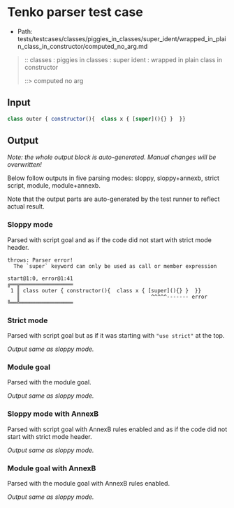 # Tenko parser test case

- Path: tests/testcases/classes/piggies_in_classes/super_ident/wrapped_in_plain_class_in_constructor/computed_no_arg.md

> :: classes : piggies in classes : super ident : wrapped in plain class in constructor
>
> ::> computed no arg

## Input

`````js
class outer { constructor(){  class x { [super](){} }  }}
`````

## Output

_Note: the whole output block is auto-generated. Manual changes will be overwritten!_

Below follow outputs in five parsing modes: sloppy, sloppy+annexb, strict script, module, module+annexb.

Note that the output parts are auto-generated by the test runner to reflect actual result.

### Sloppy mode

Parsed with script goal and as if the code did not start with strict mode header.

`````
throws: Parser error!
  The `super` keyword can only be used as call or member expression

start@1:0, error@1:41
╔══╦═════════════════
 1 ║ class outer { constructor(){  class x { [super](){} }  }}
   ║                                          ^^^^^------- error
╚══╩═════════════════

`````

### Strict mode

Parsed with script goal but as if it was starting with `"use strict"` at the top.

_Output same as sloppy mode._

### Module goal

Parsed with the module goal.

_Output same as sloppy mode._

### Sloppy mode with AnnexB

Parsed with script goal with AnnexB rules enabled and as if the code did not start with strict mode header.

_Output same as sloppy mode._

### Module goal with AnnexB

Parsed with the module goal with AnnexB rules enabled.

_Output same as sloppy mode._
